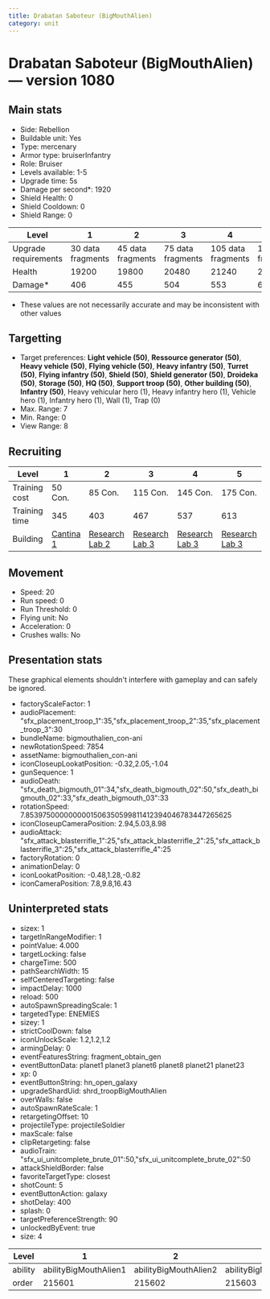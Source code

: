 ```yaml
---
title: Drabatan Saboteur (BigMouthAlien)
category: unit
---
```


# Drabatan Saboteur (BigMouthAlien) — version 1080

## Main stats

  * Side: Rebellion
  * Buildable unit: Yes
  * Type: mercenary
  * Armor type: bruiserInfantry
  * Role: Bruiser
  * Levels available: 1-5
  * Upgrade time: 5s
  * Damage per second*: 1920
  * Shield Health: 0
  * Shield Cooldown: 0
  * Shield Range: 0

|Level               |1                |2                |3                |4                 |5                 |
|--------------------|-----------------|-----------------|-----------------|------------------|------------------|
|Upgrade requirements|30 data fragments|45 data fragments|75 data fragments|105 data fragments|135 data fragments|
|Health              |19200            |19800            |20480            |21240             |22080             |
|Damage*             |406              |455              |504              |553               |602               |

* These values are not necessarily accurate and may be inconsistent with other values

## Targetting

  * Target preferences: **Light vehicle (50)**, **Ressource generator (50)**, **Heavy vehicle (50)**, **Flying vehicle (50)**, **Heavy infantry (50)**, **Turret (50)**, **Flying infantry (50)**, **Shield (50)**, **Shield generator (50)**, **Droideka (50)**, **Storage (50)**, **HQ (50)**, **Support troop (50)**, **Other building (50)**, **Infantry (50)**, Heavy vehicular hero (1), Heavy infantry hero (1), Vehicle hero (1), Infantry hero (1), Wall (1), Trap (0)
  * Max. Range: 7
  * Min. Range: 0
  * View Range: 8

## Recruiting

|Level        |1                                       |2                                     |3                                     |4                                     |5                                     |
|-------------|----------------------------------------|--------------------------------------|--------------------------------------|--------------------------------------|--------------------------------------|
|Training cost|50 Con.                                 |85 Con.                               |115 Con.                              |145 Con.                              |175 Con.                              |
|Training time|345                                     |403                                   |467                                   |537                                   |613                                   |
|Building     |[Cantina 1](rebelContrabandCantina.html)|[Research Lab 2](rebelOffenseLab.html)|[Research Lab 3](rebelOffenseLab.html)|[Research Lab 3](rebelOffenseLab.html)|[Research Lab 3](rebelOffenseLab.html)|

## Movement

  * Speed: 20
  * Run speed: 0
  * Run Threshold: 0
  * Flying unit: No
  * Acceleration: 0
  * Crushes walls: No

## Presentation stats

These graphical elements shouldn't interfere with gameplay and can safely be ignored.

  * factoryScaleFactor: 1
  * audioPlacement: "sfx_placement_troop_1":35,"sfx_placement_troop_2":35,"sfx_placement_troop_3":30
  * bundleName: bigmouthalien_con-ani
  * newRotationSpeed: 7854
  * assetName: bigmouthalien_con-ani
  * iconCloseupLookatPosition: -0.32,2.05,-1.04
  * gunSequence: 1
  * audioDeath: "sfx_death_bigmouth_01":34,"sfx_death_bigmouth_02":50,"sfx_death_bigmouth_02":33,"sfx_death_bigmouth_03":33
  * rotationSpeed: 7.8539750000000001506350599811412394046783447265625
  * iconCloseupCameraPosition: 2.94,5.03,8.98
  * audioAttack: "sfx_attack_blasterrifle_1":25,"sfx_attack_blasterrifle_2":25,"sfx_attack_blasterrifle_3":25,"sfx_attack_blasterrifle_4":25
  * factoryRotation: 0
  * animationDelay: 0
  * iconLookatPosition: -0.48,1.28,-0.82
  * iconCameraPosition: 7.8,9.8,16.43

## Uninterpreted stats

  * sizex: 1
  * targetInRangeModifier: 1
  * pointValue: 4.000
  * targetLocking: false
  * chargeTime: 500
  * pathSearchWidth: 15
  * selfCenteredTargeting: false
  * impactDelay: 1000
  * reload: 500
  * autoSpawnSpreadingScale: 1
  * targetedType: ENEMIES
  * sizey: 1
  * strictCoolDown: false
  * iconUnlockScale: 1.2,1.2,1.2
  * armingDelay: 0
  * eventFeaturesString: fragment_obtain_gen
  * eventButtonData: planet1 planet3 planet6 planet8 planet21 planet23
  * xp: 0
  * eventButtonString: hn_open_galaxy
  * upgradeShardUid: shrd_troopBigMouthAlien
  * overWalls: false
  * autoSpawnRateScale: 1
  * retargetingOffset: 10
  * projectileType: projectileSoldier
  * maxScale: false
  * clipRetargeting: false
  * audioTrain: "sfx_ui_unitcomplete_brute_01":50,"sfx_ui_unitcomplete_brute_02":50
  * attackShieldBorder: false
  * favoriteTargetType: closest
  * shotCount: 5
  * eventButtonAction: galaxy
  * shotDelay: 400
  * splash: 0
  * targetPreferenceStrength: 90
  * unlockedByEvent: true
  * size: 4

|Level  |1                    |2                    |3                    |4                    |5                    |
|-------|---------------------|---------------------|---------------------|---------------------|---------------------|
|ability|abilityBigMouthAlien1|abilityBigMouthAlien2|abilityBigMouthAlien3|abilityBigMouthAlien4|abilityBigMouthAlien5|
|order  |215601               |215602               |215603               |215604               |215605               |

